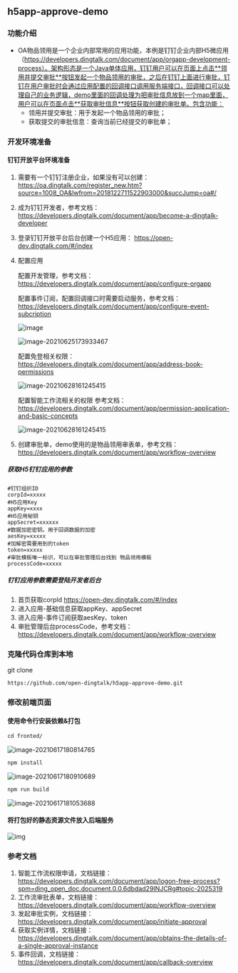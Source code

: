## h5app-approve-demo

### 功能介绍
- OA物品领用是一个企业内部常用的应用功能，本例是钉钉企业内部H5微应用（https://developers.dingtalk.com/document/app/orgapp-development-process）。架构形态是一个Java单体应用，钉钉用户可以在页面上点击**领用并提交审批**按钮发起一个物品领用的审批，之后在钉钉上面进行审批，钉钉在用户审批时会通过应用配置的回调接口调用服务端接口，回调接口可以处理自己的业务逻辑，demo里面的回调处理为把审批信息放到一个map里面，用户可以在页面点击**获取审批信息**按钮获取创建的审批单。包含功能：
    - 领用并提交审批：用于发起一个物品领用的审批；
    - 获取提交的审批信息：查询当前已经提交的审批单；
### 开发环境准备
#### 钉钉开放平台环境准备

1. 需要有一个钉钉注册企业，如果没有可以创建：https://oa.dingtalk.com/register_new.htm?source=1008_OA&lwfrom=2018122711522903000&succJump=oa#/

2. 成为钉钉开发者，参考文档：https://developers.dingtalk.com/document/app/become-a-dingtalk-developer

3. 登录钉钉开放平台后台创建一个H5应用： https://open-dev.dingtalk.com/#/index

4. 配置应用

   配置开发管理，参考文档：https://developers.dingtalk.com/document/app/configure-orgapp

   配置事件订阅，配置回调接口时需要启动服务，参考文档：https://developers.dingtalk.com/document/app/configure-event-subcription

   ![image](https://img.alicdn.com/imgextra/i4/O1CN01X0DhYg1EjHxvxYf5U_!!6000000000387-2-tps-2818-1126.png)

   ![image-20210625173933467](https://img.alicdn.com/imgextra/i1/O1CN01tzFu9s1dbNWHrPgU1_!!6000000003754-2-tps-2868-1258.png)

   配置免登相关权限：https://developers.dingtalk.com/document/app/address-book-permissions

   ![image-20210628161245415](https://img.alicdn.com/imgextra/i4/O1CN01fvqz0z1J8iQ1XSiRi_!!6000000000984-2-tps-2828-1200.png)

   配置智能工作流相关的权限 参考文档：https://developers.dingtalk.com/document/app/permission-application-and-basic-concepts

   ![image-20210628161245415](https://img.alicdn.com/imgextra/i1/O1CN01zrVQbx1xKF14u0wgJ_!!6000000006424-2-tps-2822-1050.png)

5. 创建审批单，demo使用的是物品领用审表单，参考文档：https://developers.dingtalk.com/document/app/workflow-overview

##### 获取H5钉钉应用的参数

```properties
#钉钉组织ID
corpId=xxxxx
#H5应用Key
appKey=xxxx
#H5应用秘钥
appSecret=xxxxxx
#数据加密密钥。用于回调数据的加密
aesKey=xxxxx
#加解密需要用到的token
token=xxxxx
#审批模板唯一标识，可以在审批管理后台找到 物品领用模板
processCode=xxxxx
```

##### 钉钉应用参数需要登陆开发者后台

1. 首页获取corpId https://open-dev.dingtalk.com/#/index
2. 进入应用-基础信息获取appKey、appSecret
3. 进入应用-事件订阅获取aesKey、token
4. 审批管理后台processCode，参考文档：https://developers.dingtalk.com/document/app/workflow-overview

### 克隆代码仓库到本地

git clone

```
https://github.com/open-dingtalk/h5app-approve-demo.git
```

### 修改前端页面

#### 使用命令行安装依赖&打包

```txt
cd fronted/
```

![image-20210617180814765](https://img.alicdn.com/imgextra/i3/O1CN012KHlLL28HumHd2Sii_!!6000000007908-2-tps-2388-568.png)

```txt
npm install
```


![image-20210617180910689](https://img.alicdn.com/imgextra/i1/O1CN01lvjJRL1VfwXcafY1f_!!6000000002681-2-tps-2162-934.png)

```txt
npm run build
```


![image-20210617181053688](https://img.alicdn.com/imgextra/i4/O1CN01ggVh2o1opzw8oT2fq_!!6000000005275-2-tps-2276-954.png)

#### 将打包好的静态资源文件放入后端服务

![img](https://img.alicdn.com/imgextra/i2/O1CN01FyhgSA1xwFtAW37NP_!!6000000006507-2-tps-1728-1128.png)



### 参考文档

1. 智能工作流权限申请，文档链接：https://developers.dingtalk.com/document/app/logon-free-process?spm=ding_open_doc.document.0.0.6dbdad29INJCRg#topic-2025319
2. 工作流审批表单，文档链接：https://developers.dingtalk.com/document/app/workflow-overview
3. 发起审批实例，文档链接：https://developers.dingtalk.com/document/app/initiate-approval
4. 获取实例详情，文档链接：https://developers.dingtalk.com/document/app/obtains-the-details-of-a-single-approval-instance
5. 事件回调，文档链接：https://developers.dingtalk.com/document/app/callback-overview
